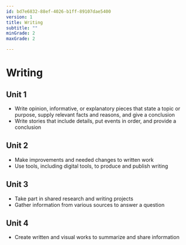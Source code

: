 ```yaml
---
id: bd7e6832-88ef-4026-b1ff-89107dae5400
version: 1
title: Writing
subtitle: ""
minGrade: 2
maxGrade: 2

---
```

# Writing


## Unit 1
* Write opinion, informative, or explanatory pieces that state a topic or purpose, supply relevant facts and reasons, and give a conclusion
* Write stories that include details, put events in order, and provide a conclusion

## Unit 2
* Make improvements and needed changes to written work
* Use tools, including digital tools, to produce and publish writing

## Unit 3
* Take part in shared research and writing projects
* Gather information from various sources to answer a question

## Unit 4
* Create written and visual works to summarize and share information